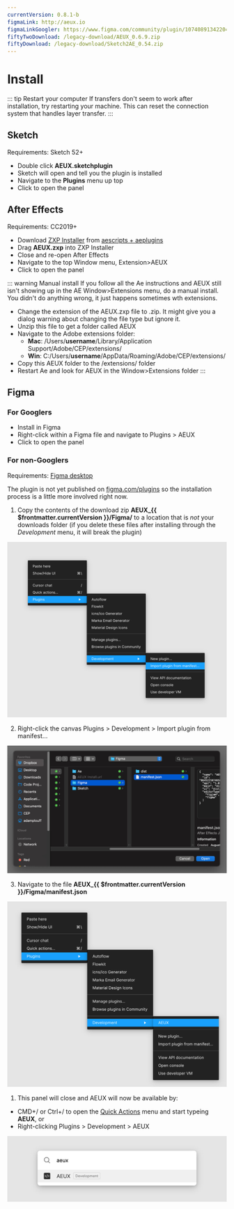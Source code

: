```yaml
---
currentVersion: 0.8.1-b
figmaLink: http://aeux.io
figmaLinkGoogler: https://www.figma.com/community/plugin/1074089134220495724/AEUX
fiftyTwoDownload: /legacy-download/AEUX_0.6.9.zip
fiftyDownload: /legacy-download/Sketch2AE_0.54.zip
---
```


# Install

::: tip Restart your computer
If transfers don't seem to work after installation, try restarting your machine. This can reset the connection system that handles layer transfer.
:::

## Sketch

Requirements: Sketch 52+

- Double click **AEUX.sketchplugin**
- Sketch will open and tell you the plugin is installed
- Navigate to the **Plugins** menu up top
- Click to open the panel

## After Effects

Requirements: CC2019+

- Download [ZXP Installer](https://aescripts.com/learn/zxp-installer/) from [aescripts + aeplugins](https://aescripts.com/)
- Drag **AEUX.zxp** into ZXP Installer
- Close and re-open After Effects
- Navigate to the top Window menu, Extension>AEUX
- Click to open the panel

::: warning Manual install
If you follow all the Ae instructions and AEUX still isn't showing up in the AE Window>Extensions menu, do a manual install. You didn't do anything wrong, it just happens sometimes wth extensions.
- Change the extension of the AEUX.zxp file to .zip. It might give you a dialog warning about changing the file type but ignore it.
- Unzip this file to get a folder called AEUX
- Navigate to the Adobe extensions folder:
  - **Mac**: /Users/**username**/Library/Application Support/Adobe/CEP/extensions/
  - **Win**: C:/Users/**username**/AppData/Roaming/Adobe/CEP/extensions/
- Copy this AEUX folder to the /extensions/ folder
- Restart Ae and look for AEUX in the Window>Extensions folder
:::

## Figma

### For Googlers
- Install in <a :href="$frontmatter.figmaLinkGoogler">Figma</a>
- Right-click within a Figma file and navigate to Plugins > AEUX
- Click to open the panel

### For non-Googlers
Requirements: [Figma desktop](https://www.figma.com/downloads/)

The plugin is not yet published on [figma.com/plugins](http://figma.com/plugins) so the installation process is a little more involved right now.

1. Copy the contents of the download zip **AEUX_{{ $frontmatter.currentVersion }}/Figma/** to a location that is *not* your downloads folder (if you delete these files after installing through the *Development* menu, it will break the plugin)

<img src="/figma-install-01.jpg" />

2. Right-click the canvas Plugins > Development > Import plugin from manifest…

<img src="/figma-install-02.jpg" />

3. Navigate to the file **AEUX_{{ $frontmatter.currentVersion }}/Figma/manifest.json**
  
<img src="/figma-install-03.jpg" />

1. This panel will close and AEUX will now be available by:
- CMD+/ or Ctrl+/ to open the [Quick Actions](https://help.figma.com/hc/en-us/articles/360040328653-Use-shortcuts-and-quick-actions) menu and start typeing **AEUX**, or
- Right-clicking Plugins > Development > AEUX

<img src="/figma-install-04.jpg" />
